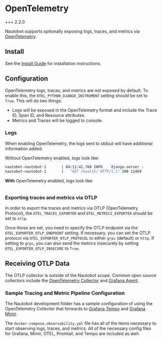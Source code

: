 # OpenTelemetry

+++ 2.2.0

Nautobot supports optionally exposing logs, traces, and metrics via [OpenTelemetry](https://opentelemetry.io/).

## Install

See the [Install Guide](../configuration/opentelemetry.md) for installation instructions.

## Configuration

OpenTelemetry logs, traces, and metrics are not exposed by default. To enable this, the `OTEL_PYTHON_DJANGO_INSTRUMENT` setting should be set to `True`. This will do two things:

- Logs will be exposed in the OpenTelemetry format and include the Trace ID, Span ID, and Resource attributes.
- Metrics and Traces will be logged to console.

### Logs

When enabling OpenTelemetry, the logs sent to stdout will have additional information added.

Without OpenTelemetry enabled, logs look like:

```bash
nautobot-nautobot-1       | 04:11:42.768 INFO    django.server :
nautobot-nautobot-1       |   "GET /health/ HTTP/1.1" 200 11469
```

**With** OpenTelemetry enabled, logs look like:

```bash

```

### Exporting traces and metrics via OTLP

In order to export the traces and metrics via OTLP (OpenTelemetry Protocol), the `OTEL_TRACES_EXPORTER` and `OTEL_METRICS_EXPORTER` should be set to `otlp`.

Once those are set, you need to specify the OTLP endpoint via the `OTEL_EXPORTER_OTLP_ENDPOINT` setting. If necessary, you can set the OTLP protocol via `OTEL_EXPORTER_OTLP_PROTOCOL` to either `grpc` (default) or `http`. If setting to `grpc`, you can also send the metrics insecurely by setting `OTEL_EXPORTER_OTLP_INSECURE` to `True`.

## Receiving OTLP Data

The OTLP collector is outside of the Nautobot scope. Common open source collectors include the [OpenTelemetry Collector](https://opentelemetry.io/docs/collector/) and [Grafana Agent](https://grafana.com/docs/agent/latest/).

### Sample Tracing and Metric Pipeline Configuration

The Nautobot development folder has a sample configuration of using the OpenTelemetry Collector that forwards to [Grafana Tempo](https://grafana.com/oss/tempo/) and [Grafana Mimir](https://grafana.com/oss/mimir/).

The `docker-compose.observability.yml` file has all of the items necessary to start observing logs, traces, and metrics. All of the necessary config files for Grafana, Mimir, OTEL, Promtail, and Tempo are included as well.
